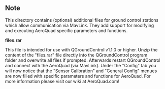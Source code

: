 Note
----------------------------------------
This directory contains (optional) additional files for ground control stations which allow communication via MavLink. They add support for modifying and executing AeroQuad specific parameters and functions. 

**files.rar**

This file is intended for use with QGroundControl v1.1.0 or higher. Unzip the content of the "files.rar" file directly into the QGroundControl program folder and overwrite all files if prompted.
Afterwards restart QGroundControl and connect with the AeroQuad (via MavLink). Under the "Config" tab you will now notice that the "Sensor Calibration" and "General Config" menues
are now filled with specific parameters and functions for AeroQuad. For more information please visit our wiki at AeroQuad.com!